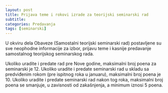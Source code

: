 ```yaml
---
layout: post
title: Prijava teme i rokovi izrade za teorijski seminarski rad
subtitle: 
categories: Predavanja
tags: [seminarski]
---
```


U okviru dela Obaveze (Samostalni teorijski seminarski rad) postavljene su sve neophodne informacije za izbor, prijavu teme i kasnije predavanje samostalnog teorijskog seminarskog rada.  

Ukoliko uradite i predate rad pre Nove godine, maksimalni broj poena za seminarski je 12. Ukoliko uradite i predate seminarski rad u skladu sa predviđenim rokom (pre ispitnog roka u januaru), maksimalni broj poena je 10. Ukoliko uradite i predate seminarski rad nakon tog roka, maksimalni broj poena se smanjuje, u zavisnosti od zakašnjenja, a minimum iznosi 5 poena. 
